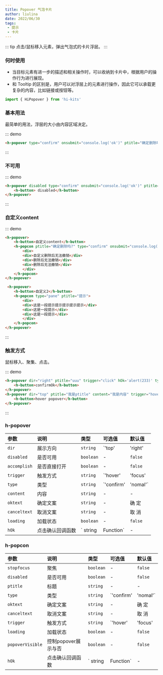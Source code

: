 ```yaml
---
title: Popover 气泡卡片
author: liulina
date: 2022/06/30
tags:
 - 提示
 - 卡片
---
```

::: tip
点击/鼠标移入元素，弹出气泡式的卡片浮层。
:::
### 何时使用
- 当目标元素有进一步的描述和相关操作时，可以收纳到卡片中，根据用户的操作行为进行展现。
- 和 Tooltip 的区别是，用户可以对浮层上的元素进行操作，因此它可以承载更复杂的内容，比如链接或按钮等。
```ts
import { HiPopover } from 'hi-kits'
```
### 基本用法

最简单的用法，浮层的大小由内容区域决定。

::: demo
```html
<h-popover type="confirm" onsubmit="console.log('ok')" ptitle="确定删除吗?" content="删除后无法撤销"><h-button>confirm</h-button></h-popover>

```
:::

### 不可用

::: demo
```html
<h-popover disabled type="confirm" onsubmit="console.log('ok')" ptitle="确定删除吗?" content="删除后无法撤销">
    <h-button> disabled</h-button>
</h-popover>

```
:::

### 自定义content

::: demo
```html
<h-popover>
    <h-button>自定义content</h-button>
    <h-popcon ptitle="确定删除吗?" type="confirm" onsubmit="console.log('ok')">
        <div>
        <div>自定义删除后无法撤销</div>
        <div>删除后无法撤销</div>
        <div>删除后无法撤销</div>
        </div>
    </h-popcon>
</h-popover>

 <h-popover>
    <h-button>自定义2</h-button>
    <h-popcon type="pane" ptitle="提示">
        <div>
        <div>这是一段提示提示提示提示提示</div>
        <div>这是一段提示</div>
        <div>这是一段提示</div>
        </div>
    </h-popcon>
</h-popover>

```
:::

### 触发方式
鼠标移入、聚集、点击。

::: demo
```html
<h-popover dir="right" ptitle="uuu" trigger="click" hOk='alert(233)' type='confirm'>
    <h-button>confirmOk</h-button>
</h-popover>
<h-popover dir="top" ptitle="我是ptitle" content="我是内容" trigger="hover">
    <h-button>hover popover</h-button>
</h-popover>

```
:::
### h-popover

|参数|说明|类型|可选值|默认值
|:--|:--|:--|:-----|:---
| `dir`| 展示方向 |  `string` | `'top' | 'right' | 'bottom' | 'left' |  'topleft' | 'topright' | 'righttop' | 'rightbottom' | 'bottomleft' | 'bottomright' | 'lefttop' | 'leftbottom' | 'auto'` | `bottom`
| `disabled`| 是否可用 |  `boolean` | - | `false`
| `accomplish`| 是否直接打开 |  `boolean` | - | `false`
| `trigger`| 触发方式 |  `string` | `'hover' | 'focus' | 'contextmenu' | 'click'`| -
| `type`| 类型 |  `string` | `'confirm' | 'nomal'`|`nomal`
| `content`| 内容 |  `string` | -|-
| `oktext`| 确定文案 |  `string` | -|确 定
| `canceltext`| 取消文案 |  `string` | -|取 消
| `loading`| 加载状态 |  `boolean` | -|`false`
| `hOk`| 点击确认回调函数 |  ` string  |  Function` | -|-

### h-popcon

|参数|说明|类型|可选值|默认值
|:--|:--|:--|:-----|:---
| `stopfocus`| 聚焦 |  `boolean` | -|`false`
| `disabled`| 是否可用 |  `boolean` | - | `false`
| `ptitle`| 标题 |  `string` | -|-
| `type`| 类型 |  `string` | `'confirm' | 'nomal'`|`nomal`
| `oktext`| 确定文案 |  `string` | -|确 定
| `canceltext`| 取消文案 |  `string` | -|取 消
| `trigger`| 触发方式 |  `string` | `'hover' | 'focus' | 'contextmenu' | 'click'`| -
| `loading`| 加载状态 |  `boolean` | -|`false`
| `popoverVisible`| 控制popover展示与否 |  `boolean` | -|`false`
| `hOk`| 点击确认回调函数 |  ` string  |  Function` | -|-
